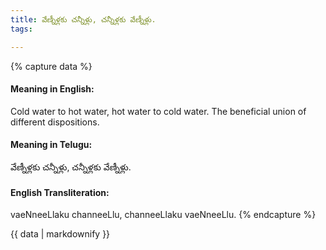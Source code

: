 ```yaml
---
title: వేణ్నీళ్లకు చన్నీళ్లు, చన్నీళ్లకు వేణ్నీళ్లు.
tags:

---
```


{% capture data %}
#### Meaning in English:
Cold water to hot water, hot water to cold water.
The beneficial union of different dispositions.

#### Meaning in Telugu:
వేణ్నీళ్లకు చన్నీళ్లు, చన్నీళ్లకు వేణ్నీళ్లు.

#### English Transliteration:
vaeNneeLlaku channeeLlu, channeeLlaku vaeNneeLlu.
{% endcapture %}

{{ data | markdownify }}

